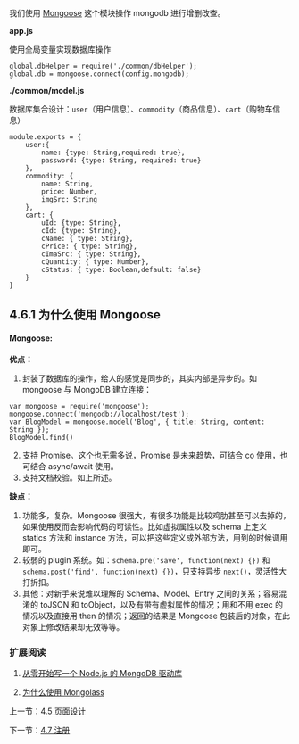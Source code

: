 我们使用 [Mongoose](https://github.com/Automattic/mongoose) 这个模块操作 mongodb 进行增删改查。

**app.js**

使用全局变量实现数据库操作
```
global.dbHelper = require('./common/dbHelper');
global.db = mongoose.connect(config.mongodb);

```

**./common/model.js**

数据库集合设计：`user`（用户信息）、`commodity`（商品信息）、`cart`（购物车信息）
```
module.exports = {
    user:{
        name: {type: String,required: true},
        password: {type: String, required: true}
    },
    commodity: {
        name: String,
        price: Number,
        imgSrc: String
    },
    cart: {
        uId: {type: String},
        cId: {type: String},
        cName: { type: String},
        cPrice: { type: String},
        cImaSrc: { type: String},
        cQuantity: { type: Number},
        cStatus: { type: Boolean,default: false} 
    }
}

```

## 4.6.1 为什么使用 Mongoose


#### Mongoose:

**优点：**

1. 封装了数据库的操作，给人的感觉是同步的，其实内部是异步的。如 mongoose 与 MongoDB 建立连接：
```
var mongoose = require('mongoose');
mongoose.connect('mongodb://localhost/test');
var BlogModel = mongoose.model('Blog', { title: String, content: String });
BlogModel.find()
```
2. 支持 Promise。这个也无需多说，Promise 是未来趋势，可结合 co 使用，也可结合 async/await 使用。
3. 支持文档校验。如上所述。

**缺点：**

1. 功能多，复杂。Mongoose 很强大，有很多功能是比较鸡肋甚至可以去掉的，如果使用反而会影响代码的可读性。比如虚拟属性以及 schema 上定义 statics 方法和 instance 方法，可以把这些定义成外部方法，用到的时候调用即可。
2. 较弱的 plugin 系统。如：`schema.pre('save', function(next) {})` 和 `schema.post('find', function(next) {})`，只支持异步 `next()`，灵活性大打折扣。
3. 其他：对新手来说难以理解的 Schema、Model、Entry 之间的关系；容易混淆的 toJSON 和 toObject，以及有带有虚拟属性的情况；用和不用 exec 的情况以及直接用 then 的情况；返回的结果是 Mongoose 包装后的对象，在此对象上修改结果却无效等等。



### 扩展阅读

1. [从零开始写一个 Node.js 的 MongoDB 驱动库](https://zhuanlan.zhihu.com/p/24308524)

2. [为什么使用 Mongolass](https://github.com/nswbmw/N-blog/blob/master/book/4.6%20%E8%BF%9E%E6%8E%A5%E6%95%B0%E6%8D%AE%E5%BA%93.md)


上一节：[4.5 页面设计](https://github.com/nswbmw/N-blog/blob/master/book/4.5%20%E9%A1%B5%E9%9D%A2%E8%AE%BE%E8%AE%A1.md)

下一节：[4.7 注册](https://github.com/nswbmw/N-blog/blob/master/book/4.7%20%E6%B3%A8%E5%86%8C.md)
